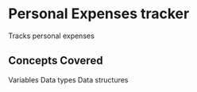# Personal Expenses tracker
Tracks personal expenses 

## Concepts Covered
Variables 
Data types 
Data structures 
